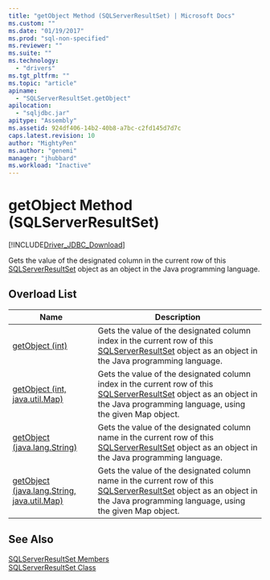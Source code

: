```yaml
---
title: "getObject Method (SQLServerResultSet) | Microsoft Docs"
ms.custom: ""
ms.date: "01/19/2017"
ms.prod: "sql-non-specified"
ms.reviewer: ""
ms.suite: ""
ms.technology: 
  - "drivers"
ms.tgt_pltfrm: ""
ms.topic: "article"
apiname: 
  - "SQLServerResultSet.getObject"
apilocation: 
  - "sqljdbc.jar"
apitype: "Assembly"
ms.assetid: 924df406-14b2-40b8-a7bc-c2fd145d7d7c
caps.latest.revision: 10
author: "MightyPen"
ms.author: "genemi"
manager: "jhubbard"
ms.workload: "Inactive"
---
```

# getObject Method (SQLServerResultSet)
[!INCLUDE[Driver_JDBC_Download](../../../includes/driver_jdbc_download.md)]

  Gets the value of the designated column in the current row of this [SQLServerResultSet](../../../connect/jdbc/reference/sqlserverresultset-class.md) object as an object in the Java programming language.  
  
## Overload List  
  
|Name|Description|  
|----------|-----------------|  
|[getObject (int)](../../../connect/jdbc/reference/getobject-method-int-sqlserverresultset.md)|Gets the value of the designated column index in the current row of this [SQLServerResultSet](../../../connect/jdbc/reference/sqlserverresultset-class.md) object as an object in the Java programming language.|  
|[getObject (int, java.util.Map)](../../../connect/jdbc/reference/getobject-method-int-java-util-map-sqlserverresultset.md)|Gets the value of the designated column index in the current row of this [SQLServerResultSet](../../../connect/jdbc/reference/sqlserverresultset-class.md) object as an object in the Java programming language, using the given Map object.|  
|[getObject (java.lang.String)](../../../connect/jdbc/reference/getobject-method-java-lang-string-sqlserverresultset.md)|Gets the value of the designated column name in the current row of this [SQLServerResultSet](../../../connect/jdbc/reference/sqlserverresultset-class.md) object as an object in the Java programming language.|  
|[getObject (java.lang.String, java.util.Map)](../../../connect/jdbc/reference/getobject-method-java-lang-string-java-util-map-sqlserverresultset.md)|Gets the value of the designated column name in the current row of this [SQLServerResultSet](../../../connect/jdbc/reference/sqlserverresultset-class.md) object as an object in the Java programming language, using the given Map object.|  
  
## See Also  
 [SQLServerResultSet Members](../../../connect/jdbc/reference/sqlserverresultset-members.md)   
 [SQLServerResultSet Class](../../../connect/jdbc/reference/sqlserverresultset-class.md)  
  
  
